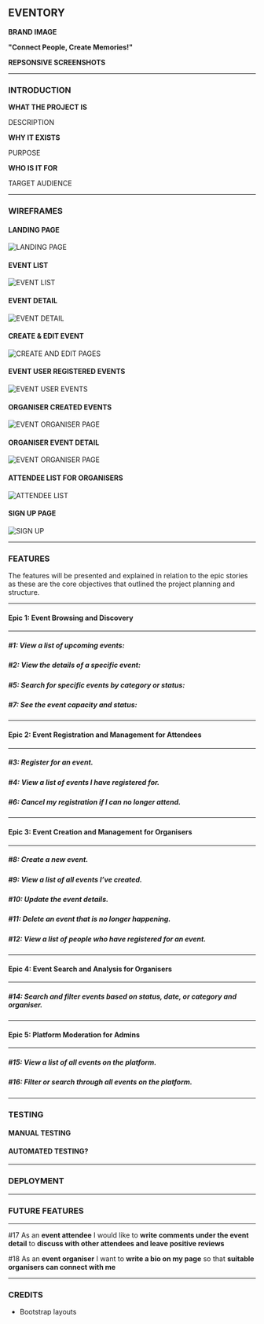 ## EVENTORY

**BRAND IMAGE**


**"Connect People, Create Memories!"**

**REPSONSIVE SCREENSHOTS** 

------ 

### INTRODUCTION
**WHAT THE PROJECT IS** 

DESCRIPTION

**WHY IT EXISTS** 

PURPOSE 

**WHO IS IT FOR** 

TARGET AUDIENCE 

------
### WIREFRAMES 

#### LANDING PAGE
![LANDING PAGE]( /static/images/wireframes/home_page.png)
#### EVENT LIST
![EVENT LIST]( /static/images/wireframes/event_list_browsing.png)
#### EVENT DETAIL
![EVENT DETAIL]( /static/images/wireframes/event_detail.png)
#### CREATE & EDIT EVENT 
![CREATE AND EDIT PAGES](/static/images/wireframes/create_edit_events.png)
#### EVENT USER REGISTERED EVENTS
![EVENT USER EVENTS](/static/images/wireframes/users_registered_events.png)
#### ORGANISER CREATED EVENTS
![EVENT ORGANISER PAGE](/static/images/wireframes/organiser_created_events.png)
#### ORGANISER EVENT DETAIL
![EVENT ORGANISER PAGE](/static/images/wireframes/organiser_event_detail.png)
#### ATTENDEE LIST FOR ORGANISERS 
![ATTENDEE LIST](/static/images/wireframes/organiser_attendee_list.png)
#### SIGN UP PAGE
![SIGN UP](/static/images/wireframes/sign_up.png)

------

### FEATURES

The features will be presented and explained in relation to the epic stories as these are the core objectives that outlined the project planning and structure.

------
#### **Epic 1**: Event Browsing and Discovery
------

##### #1: View a list of upcoming events:


##### #2: View the details of a specific event:


##### #5: Search for specific events by category or status:


##### #7: See the event capacity and status:
------
#### Epic 2: Event Registration and Management for Attendees
------
##### #3: Register for an event.


##### #4: View a list of events I have registered for.


##### #6: Cancel my registration if I can no longer attend.

------
#### Epic 3: Event Creation and Management for Organisers
------
##### #8: Create a new event.

##### #9: View a list of all events I’ve created.

##### #10: Update the event details.

##### #11: Delete an event that is no longer happening.

##### #12: View a list of people who have registered for an event.
------
#### Epic 4: Event Search and Analysis for Organisers
------
##### #14: Search and filter events based on status, date, or category and organiser.
------
#### Epic 5: Platform Moderation for Admins
------
#####  #15: View a list of all events on the platform.

#####  #16: Filter or search through all events on the platform.
------

### TESTING

#### MANUAL TESTING 

#### AUTOMATED TESTING?
------
### DEPLOYMENT



------
### FUTURE FEATURES
------
#17 As an **event attendee** I would like to **write comments under the event detail** to **discuss with other attendees and leave positive reviews**

#18 As an **event organiser** I want to **write a bio on my page** so that **suitable organisers can connect with me**

------
### CREDITS
- Bootstrap layouts




